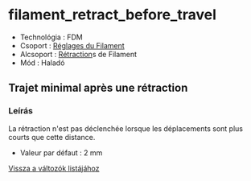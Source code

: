 # filament\_retract\_before\_travel

* Technológia : FDM
* Csoport : [Réglages du Filament](../filament_settings/filament_settings.md)
* Alcsoport : [Rétraction](../filament_settings/filament_settings.md#rétraction)s de Filament
* Mód : Haladó

## Trajet minimal après une rétraction

### Leírás

La rétraction n'est pas déclenchée lorsque les déplacements sont plus courts que cette distance.

* Valeur par défaut : 2 mm

[Vissza a változók listájához](variable_list.md)

